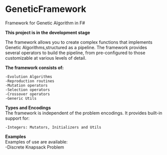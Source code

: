 # GeneticFramework
Framework for Genetic Algorithm in F#

**This project is in the development stage**

The framework allows you to create complex functions that implements Genetic Algorithms,structured as a pipeline.
The framework provides several operators to build the pipeline, from pre-configured to those customizable at various levels of detail.

**The framework consists of:**  

	-Evolution Algorithms
	-Reproduction routines
	-Mutation operators
	-Selection operators
	-Crossover operators
	-Generic Utils
	
**Types and Encodings**  
The framework is independent of the problem encodings. It provides built-in support for:  

	-Integers: Mutators, Initializers and Utils
	
**Examples**  
Examples of use are available:   
	-Discrete Knapsack Problem

	





